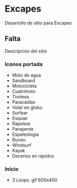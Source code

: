 # Excapes

Desarrollo de sitio para Excapes

## Falta
Descripción del sitio

### Iconos portada
- Moto de agua
- Sandboard
- Motocicleta
- Cuatrimoto
- Tirolesa
- Paracaídas
- Volar en globo
- Surfear
- Esquiar
- Rapelear
- Parapente
- Espeleologia
- Buceo
- Windsurf
- Kayak
- Decenso en rápidos

### Inicio

- 3 Loops .gif 600x400